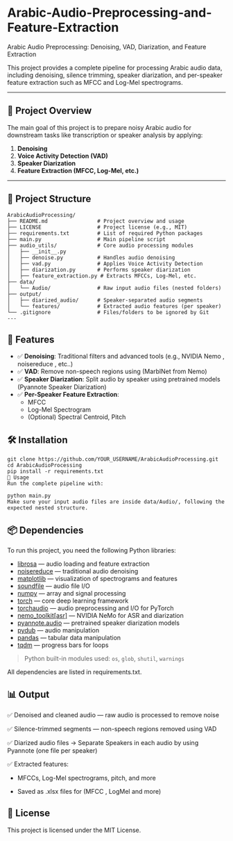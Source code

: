 # Arabic-Audio-Preprocessing-and-Feature-Extraction
Arabic Audio Preprocessing: Denoising, VAD, Diarization, and Feature Extraction 


This project provides a complete pipeline for processing Arabic audio data, including denoising, silence trimming, speaker diarization, and per-speaker feature extraction such as MFCC and Log-Mel spectrograms.

---

## 🧠 Project Overview

The main goal of this project is to prepare noisy Arabic audio for downstream tasks like transcription or speaker analysis by applying:

1. **Denoising**
2. **Voice Activity Detection (VAD)**
3. **Speaker Diarization**
4. **Feature Extraction (MFCC, Log-Mel, etc.)**
---


## 📁 Project Structure

```text
ArabicAudioProcessing/
├── README.md                # Project overview and usage
├── LICENSE                  # Project license (e.g., MIT)
├── requirements.txt         # List of required Python packages
├── main.py                  # Main pipeline script
├── audio_utils/             # Core audio processing modules
│   ├── __init__.py
│   ├── denoise.py           # Handles audio denoising
│   ├── vad.py               # Applies Voice Activity Detection
│   ├── diarization.py       # Performs speaker diarization
│   ├── feature_extraction.py # Extracts MFCCs, Log-Mel, etc.
├── data/
│   └── Audio/               # Raw input audio files (nested folders)
├── output/
│   ├── diarized_audio/      # Speaker-separated audio segments
│   └── features/            # Extracted audio features (per speaker)
└── .gitignore               # Files/folders to be ignored by Git
---

```
## 🔧 Features

- ✅ **Denoising**: Traditional filters and advanced tools (e.g., NVIDIA Nemo , noisereduce , etc..)
- ✅ **VAD**: Remove non-speech regions using (MarblNet from Nemo)
- ✅ **Speaker Diarization**: Split audio by speaker using pretrained models (Pyannote Speaker Diarization)
- ✅ **Per-Speaker Feature Extraction**:
  - MFCC
  - Log-Mel Spectrogram
  - (Optional) Spectral Centroid, Pitch
  

## 🛠️ Installation
```
git clone https://github.com/YOUR_USERNAME/ArabicAudioProcessing.git
cd ArabicAudioProcessing
pip install -r requirements.txt
🚀 Usage
Run the complete pipeline with:

python main.py
Make sure your input audio files are inside data/Audio/, following the expected nested structure.
```
## 📦 Dependencies

To run this project, you need the following Python libraries:

- [librosa](https://librosa.org/) — audio loading and feature extraction
- [noisereduce](https://github.com/timsainb/noisereduce) — traditional audio denoising
- [matplotlib](https://matplotlib.org/) — visualization of spectrograms and features
- [soundfile](https://pysoundfile.readthedocs.io/) — audio file I/O
- [numpy](https://numpy.org/) — array and signal processing
- [torch](https://pytorch.org/) — core deep learning framework
- [torchaudio](https://pytorch.org/audio/) — audio preprocessing and I/O for PyTorch
- [nemo_toolkit[asr]](https://docs.nvidia.com/deeplearning/nemo/user-guide/docs/en/main/asr/index.html) — NVIDIA NeMo for ASR and diarization
- [pyannote.audio](https://github.com/pyannote/pyannote-audio) — pretrained speaker diarization models
- [pydub](https://github.com/jiaaro/pydub) — audio manipulation
- [pandas](https://pandas.pydata.org/) — tabular data manipulation
- [tqdm](https://tqdm.github.io/) — progress bars for loops

> Python built-in modules used: `os`, `glob`, `shutil`, `warnings`


All dependencies are listed in requirements.txt.

## 📊 Output
✅ Denoised and cleaned audio — raw audio is processed to remove noise

✅ Silence-trimmed segments — non-speech regions removed using VAD

✅ Diarized audio files → Separate Speakers in each audio by using Pyannote (one file per speaker)

✅ Extracted features:

   * MFCCs, Log-Mel spectrograms, pitch, and more

   * Saved as .xlsx files for (MFCC , LogMel and more)
  

## 📜 License
This project is licensed under the MIT License.

